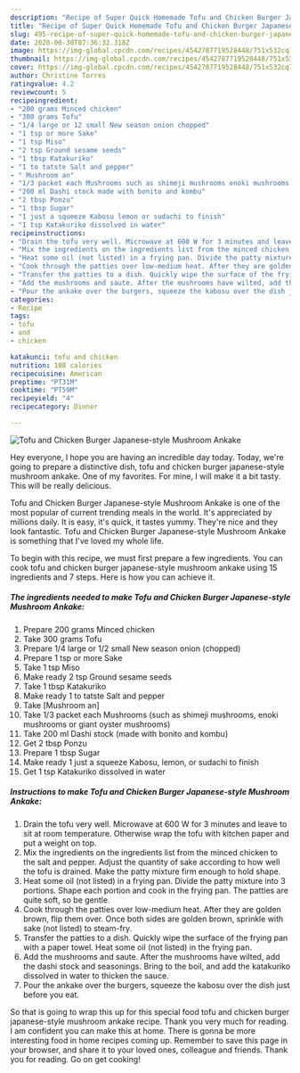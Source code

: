 ```yaml
---
description: "Recipe of Super Quick Homemade Tofu and Chicken Burger Japanese-style Mushroom Ankake"
title: "Recipe of Super Quick Homemade Tofu and Chicken Burger Japanese-style Mushroom Ankake"
slug: 495-recipe-of-super-quick-homemade-tofu-and-chicken-burger-japanese-style-mushroom-ankake
date: 2020-06-30T07:36:32.318Z
image: https://img-global.cpcdn.com/recipes/4542787719528448/751x532cq70/tofu-and-chicken-burger-japanese-style-mushroom-ankake-recipe-main-photo.jpg
thumbnail: https://img-global.cpcdn.com/recipes/4542787719528448/751x532cq70/tofu-and-chicken-burger-japanese-style-mushroom-ankake-recipe-main-photo.jpg
cover: https://img-global.cpcdn.com/recipes/4542787719528448/751x532cq70/tofu-and-chicken-burger-japanese-style-mushroom-ankake-recipe-main-photo.jpg
author: Christine Torres
ratingvalue: 4.2
reviewcount: 5
recipeingredient:
- "200 grams Minced chicken"
- "300 grams Tofu"
- "1/4 large or 12 small New season onion chopped"
- "1 tsp or more Sake"
- "1 tsp Miso"
- "2 tsp Ground sesame seeds"
- "1 tbsp Katakuriko"
- "1 to tatste Salt and pepper"
- " Mushroom an"
- "1/3 packet each Mushrooms such as shimeji mushrooms enoki mushrooms or giant oyster mushrooms"
- "200 ml Dashi stock made with bonito and kombu"
- "2 tbsp Ponzu"
- "1 tbsp Sugar"
- "1 just a squeeze Kabosu lemon or sudachi to finish"
- "1 tsp Katakuriko dissolved in water"
recipeinstructions:
- "Drain the tofu very well. Microwave at 600 W for 3 minutes and leave to sit at room temperature. Otherwise wrap the tofu with kitchen paper and put a weight on top."
- "Mix the ingredients on the ingredients list from the minced chicken to the salt and pepper. Adjust the quantity of sake according to how well the tofu is drained. Make the patty mixture firm enough to hold shape."
- "Heat some oil (not listed) in a frying pan. Divide the patty mixture into 3 portions. Shape each portion and cook in the frying pan. The patties are quite soft, so be gentle."
- "Cook through the patties over low-medium heat. After they are golden brown, flip them over. Once both sides are golden brown, sprinkle with sake (not listed) to steam-fry."
- "Transfer the patties to a dish. Quickly wipe the surface of the frying pan with a paper towel. Heat some oil (not listed) in the frying pan."
- "Add the mushrooms and saute. After the mushrooms have wilted, add the dashi stock and seasonings. Bring to the boil, and add the katakuriko dissolved in water to thicken the sauce."
- "Pour the ankake over the burgers, squeeze the kabosu over the dish just before you eat."
categories:
- Recipe
tags:
- tofu
- and
- chicken

katakunci: tofu and chicken 
nutrition: 108 calories
recipecuisine: American
preptime: "PT31M"
cooktime: "PT59M"
recipeyield: "4"
recipecategory: Dinner

---
```



![Tofu and Chicken Burger Japanese-style Mushroom Ankake](https://img-global.cpcdn.com/recipes/4542787719528448/751x532cq70/tofu-and-chicken-burger-japanese-style-mushroom-ankake-recipe-main-photo.jpg)

Hey everyone, I hope you are having an incredible day today. Today, we're going to prepare a distinctive dish, tofu and chicken burger japanese-style mushroom ankake. One of my favorites. For mine, I will make it a bit tasty. This will be really delicious.



Tofu and Chicken Burger Japanese-style Mushroom Ankake is one of the most popular of current trending meals in the world. It's appreciated by millions daily. It is easy, it's quick, it tastes yummy. They're nice and they look fantastic. Tofu and Chicken Burger Japanese-style Mushroom Ankake is something that I've loved my whole life.


To begin with this recipe, we must first prepare a few ingredients. You can cook tofu and chicken burger japanese-style mushroom ankake using 15 ingredients and 7 steps. Here is how you can achieve it.

<!--inarticleads1-->

##### The ingredients needed to make Tofu and Chicken Burger Japanese-style Mushroom Ankake:

1. Prepare 200 grams Minced chicken
1. Take 300 grams Tofu
1. Prepare 1/4 large or 1/2 small New season onion (chopped)
1. Prepare 1 tsp or more Sake
1. Take 1 tsp Miso
1. Make ready 2 tsp Ground sesame seeds
1. Take 1 tbsp Katakuriko
1. Make ready 1 to tatste Salt and pepper
1. Take  [Mushroom an]
1. Take 1/3 packet each Mushrooms (such as shimeji mushrooms, enoki mushrooms or giant oyster mushrooms)
1. Take 200 ml Dashi stock (made with bonito and kombu)
1. Get 2 tbsp Ponzu
1. Prepare 1 tbsp Sugar
1. Make ready 1 just a squeeze Kabosu, lemon, or sudachi to finish
1. Get 1 tsp Katakuriko dissolved in water




<!--inarticleads2-->

##### Instructions to make Tofu and Chicken Burger Japanese-style Mushroom Ankake:

1. Drain the tofu very well. Microwave at 600 W for 3 minutes and leave to sit at room temperature. Otherwise wrap the tofu with kitchen paper and put a weight on top.
1. Mix the ingredients on the ingredients list from the minced chicken to the salt and pepper. Adjust the quantity of sake according to how well the tofu is drained. Make the patty mixture firm enough to hold shape.
1. Heat some oil (not listed) in a frying pan. Divide the patty mixture into 3 portions. Shape each portion and cook in the frying pan. The patties are quite soft, so be gentle.
1. Cook through the patties over low-medium heat. After they are golden brown, flip them over. Once both sides are golden brown, sprinkle with sake (not listed) to steam-fry.
1. Transfer the patties to a dish. Quickly wipe the surface of the frying pan with a paper towel. Heat some oil (not listed) in the frying pan.
1. Add the mushrooms and saute. After the mushrooms have wilted, add the dashi stock and seasonings. Bring to the boil, and add the katakuriko dissolved in water to thicken the sauce.
1. Pour the ankake over the burgers, squeeze the kabosu over the dish just before you eat.




So that is going to wrap this up for this special food tofu and chicken burger japanese-style mushroom ankake recipe. Thank you very much for reading. I am confident you can make this at home. There is gonna be more interesting food in home recipes coming up. Remember to save this page in your browser, and share it to your loved ones, colleague and friends. Thank you for reading. Go on get cooking!
